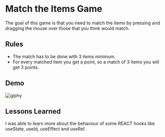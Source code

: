 # Match the Items Game

The goal of this game is that you need to match the items by pressing and dragging the mouse over those that you think would match.


## Rules

- The match has to be done with 3 items minimum.
- For every matched item you get a point, so a match of 3 items you will get 3 points.


## Demo

![giphy](https://user-images.githubusercontent.com/125615397/231854072-f5c37e3b-e071-4833-8a89-cf1f22bbf09a.gif)


## Lessons Learned

I was able to learn more about the behaviour of some REACT hooks like useState, useId, useEffect and useRef.
